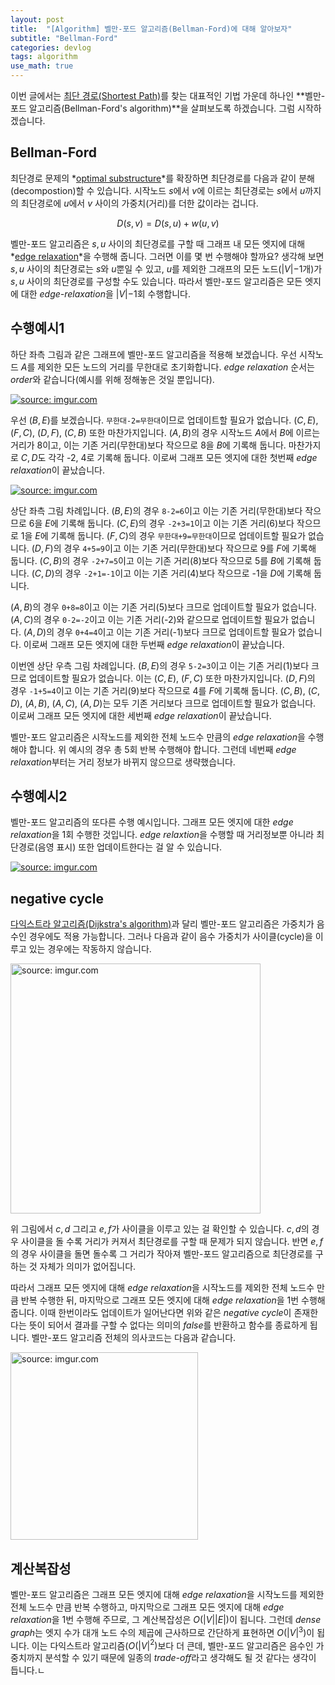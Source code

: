 ```yaml
---
layout: post
title:  "[Algorithm] 벨만-포드 알고리즘(Bellman-Ford)에 대해 알아보자"
subtitle: "Bellman-Ford"
categories: devlog
tags: algorithm
use_math: true
---
```


이번 글에서는 [최단 경로(Shortest Path)](https://andyworkingholiday.github.io/devlog/2020/09/09/devlog-algorithm-shortpath/)를 찾는 대표적인 기법 가운데 하나인 **벨만-포드 알고리즘(Bellman-Ford's algorithm)**을 살펴보도록 하겠습니다. 그럼 시작하겠습니다.





## Bellman-Ford

최단경로 문제의 *[optimal substructure](https://andyworkingholiday.github.io/devlog/2020/09/09/devlog-algorithm-shortpath/)*를 확장하면 최단경로를 다음과 같이 분해(decompostion)할 수 있습니다. 시작노드 $s$에서 $v$에 이르는 최단경로는 $s$에서 $u$까지의 최단경로에 $u$에서 $v$ 사이의 가중치(거리)를 더한 값이라는 겁니다.

 
$$
D\left( s,v \right) =D\left( s,u \right) +w\left( u,v \right)
$$


벨만-포드 알고리즘은 $s,u$ 사이의 최단경로를 구할 때 그래프 내 모든 엣지에 대해 *[edge relaxation](https://andyworkingholiday.github.io/devlog/2020/09/09/devlog-algorithm-shortpath/)*을 수행해 줍니다. 그러면 이를 몇 번 수행해야 할까요? 생각해 보면 $s,u$ 사이의 최단경로는 $s$와 $u$뿐일 수 있고, $u$를 제외한 그래프의 모든 노드(\|$V$\|$-1$개)가 $s,u$ 사이의 최단경로를 구성할 수도 있습니다. 따라서 벨만-포드 알고리즘은 모든 엣지에 대한 *edge-relaxation*을 \|$V$\|$-1$회 수행합니다.





## 수행예시1

하단 좌측 그림과 같은 그래프에 벨만-포드 알고리즘을 적용해 보겠습니다. 우선 시작노드 $A$를 제외한 모든 노드의 거리를 무한대로 초기화합니다. *edge relaxation* 순서는 *order*와 같습니다(예시를 위해 정해놓은 것일 뿐입니다).



<a href="https://imgur.com/JGvQFVi"><img src="https://i.imgur.com/JGvQFVi.png" title="source: imgur.com" /></a>



우선 ($B,E$)를 보겠습니다. `무한대-2=무한대`이므로 업데이트할 필요가 없습니다. ($C,E$), ($F,C$), ($D,F$), ($C,B$) 또한 마찬가지입니다. ($A,B$)의 경우 시작노드 $A$에서 $B$에 이르는 거리가 8이고, 이는 기존 거리(무한대)보다 작으므로 8을 $B$에 기록해 둡니다. 마찬가지로 $C,D$도 각각 -2, 4로 기록해 둡니다. 이로써 그래프 모든 엣지에 대한 첫번째 *edge relaxation*이 끝났습니다.



<a href="https://imgur.com/01Be9h5"><img src="https://i.imgur.com/01Be9h5.png" title="source: imgur.com" /></a>



상단 좌측 그림 차례입니다. ($B,E$)의 경우 `8-2=6`이고 이는 기존 거리(무한대)보다 작으므로 6을 $E$에 기록해 둡니다. ($C,E$)의 경우 `-2+3=1`이고 이는 기존 거리(6)보다 작으므로 1을 $E$에 기록해 둡니다. ($F,C$)의 경우 `무한대+9=무한대`이므로 업데이트할 필요가 없습니다. ($D,F$)의 경우 `4+5=9`이고 이는 기존 거리(무한대)보다 작으므로 9를 $F$에 기록해 둡니다. ($C,B$)의 경우 `-2+7=5`이고 이는 기존 거리(8)보다 작으므로 5를 $B$에 기록해 둡니다. ($C,D$)의 경우 `-2+1=-1`이고 이는 기존 거리(4)보다 작으므로 -1을 $D$에 기록해 둡니다. 

($A,B$)의 경우 `0+8=8`이고 이는 기존 거리(5)보다 크므로 업데이트할 필요가 없습니다. ($A,C$)의 경우 `0-2=-2`이고 이는 기존 거리(-2)와 같으므로 업데이트할 필요가 없습니다. ($A,D$)의 경우 `0+4=4`이고 이는 기존 거리(-1)보다 크므로 업데이트할 필요가 없습니다. 이로써 그래프 모든 엣지에 대한 두번째 *edge relaxation*이 끝났습니다.

이번엔 상단 우측 그림 차례입니다. ($B,E$)의 경우 `5-2=3`이고 이는 기존 거리(1)보다 크므로 업데이트할 필요가 없습니다. 이는 ($C,E$), ($F,C$) 또한 마찬가지입니다. ($D,F$)의 경우 `-1+5=4`이고 이는 기존 거리(9)보다 작으므로 4를 $F$에 기록해 둡니다. ($C,B$), ($C,D$), ($A,B$), ($A,C$), ($A,D$)는 모두 기존 거리보다 크므로 업데이트할 필요가 없습니다. 이로써 그래프 모든 엣지에 대한 세번째 *edge relaxation*이 끝났습니다.

벨만-포드 알고리즘은 시작노드를 제외한 전체 노드수 만큼의 *edge relaxation*을 수행해야 합니다. 위 예시의 경우 총 5회 반복 수행해야 합니다. 그런데 네번째 *edge relaxation*부터는 거리 정보가 바뀌지 않으므로 생략했습니다.





## 수행예시2

벨만-포드 알고리즘의 또다른 수행 예시입니다. 그래프 모든 엣지에 대한 *edge relaxation*을 1회 수행한 것입니다. *edge relaxtion*을 수행할 때 거리정보뿐 아니라 최단경로(음영 표시) 또한 업데이트한다는 걸 알 수 있습니다.



<a href="https://imgur.com/hcWT22F"><img src="https://i.imgur.com/hcWT22F.png" title="source: imgur.com" /></a>





## negative cycle

[다익스트라 알고리즘(Dijkstra's algorithm)](https://andyworkingholiday.github.io/devlog/2020/09/10/devlog-algorithm-dijkstra/)과 달리 벨만-포드 알고리즘은 가중치가 음수인 경우에도 적용 가능합니다. 그러나 다음과 같이 음수 가중치가 사이클(cycle)을 이루고 있는 경우에는 작동하지 않습니다.



<a href="https://imgur.com/46tJqd7"><img src="https://i.imgur.com/46tJqd7.png" width="400px" title="source: imgur.com" /></a>



위 그림에서 $c,d$ 그리고 $e,f$가 사이클을 이루고 있는 걸 확인할 수 있습니다. $c,d$의 경우 사이클을 돌 수록 거리가 커져서 최단경로를 구할 때 문제가 되지 않습니다. 반면 $e,f$의 경우 사이클을 돌면 돌수록 그 거리가 작아져 벨만-포드 알고리즘으로 최단경로를 구하는 것 자체가 의미가 없어집니다.

따라서 그래프 모든 엣지에 대해 *edge relaxation*을 시작노드를 제외한 전체 노드수 만큼 반복 수행한 뒤, 마지막으로 그래프 모든 엣지에 대해 *edge relaxation*을 1번 수행해 줍니다. 이때 한번이라도 업데이트가 일어난다면 위와 같은 *negative cycle*이 존재한다는 뜻이 되어서 결과를 구할 수 없다는 의미의 *false*를 반환하고 함수를 종료하게 됩니다. 벨만-포드 알고리즘 전체의 의사코드는 다음과 같습니다.



<a href="https://imgur.com/Co6NVQ8"><img src="https://i.imgur.com/Co6NVQ8.png" width="300px" title="source: imgur.com" /></a>





## 계산복잡성

벨만-포드 알고리즘은 그래프 모든 엣지에 대해 *edge relaxation*을 시작노드를 제외한 전체 노드수 만큼 반복 수행하고, 마지막으로 그래프 모든 엣지에 대해 *edge relaxation*을 1번 수행해 주므로, 그 계산복잡성은 $O($\|$V$\|\|$E$\|$)$이 됩니다. 그런데 *dense graph*는 엣지 수가 대개 노드 수의 제곱에 근사하므로 간단하게 표현하면 $O($\|$V$\|$^3)$이 됩니다. 이는 다익스트라 알고리즘($O($\|$V$\|$^2)$보다 더 큰데, 벨만-포드 알고리즘은 음수인 가중치까지 분석할 수 있기 때문에 일종의 *trade-off*라고 생각해도 될 것 같다는 생각이 듭니다.ㄴ